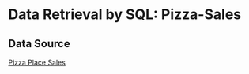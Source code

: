 <h1>Data Retrieval by SQL: Pizza-Sales</h1>

## Data Source
[Pizza Place Sales](https://www.kaggle.com/datasets/mysarahmadbhat/pizza-place-sales/code)
